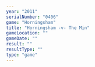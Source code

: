 ```yaml
---
year: "2011"
serialNumber: "0406" 
game: "Horningsham"
title: "Horningsham -v- The Min"
gameLocation: ""
gameDate: ""
result: ""
resultType: ""
type: "game"
---
```

